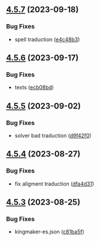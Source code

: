 ## [4.5.7](https://github.com/allnnde/pf2e-esp-translation/compare/v4.5.6...v4.5.7) (2023-09-18)


### Bug Fixes

* spell traduction ([e4c48b3](https://github.com/allnnde/pf2e-esp-translation/commit/e4c48b394d8ae67d9b81bfbbb4e7d22c7d26ef20))



## [4.5.6](https://github.com/allnnde/pf2e-esp-translation/compare/v4.5.5...v4.5.6) (2023-09-17)


### Bug Fixes

* texts ([ecb08bd](https://github.com/allnnde/pf2e-esp-translation/commit/ecb08bd585823584319632edb57dd2c8634d16d2))



## [4.5.5](https://github.com/allnnde/pf2e-esp-translation/compare/v4.5.4...v4.5.5) (2023-09-02)


### Bug Fixes

* solver bad traduction ([d9f42f0](https://github.com/allnnde/pf2e-esp-translation/commit/d9f42f0aed9e3c444a590d6d1a9bb804a921efe7))



## [4.5.4](https://github.com/allnnde/pf2e-esp-translation/compare/v4.5.3...v4.5.4) (2023-08-27)


### Bug Fixes

* fix aligment traduction ([dfa4d31](https://github.com/allnnde/pf2e-esp-translation/commit/dfa4d31b5018089714a6eb9ab8a6381d97c5eaf7))



## [4.5.3](https://github.com/allnnde/pf2e-esp-translation/compare/v4.5.2...v4.5.3) (2023-08-25)


### Bug Fixes

* kingmaker-es.json ([c81ba5f](https://github.com/allnnde/pf2e-esp-translation/commit/c81ba5f2593a86a3b7232c499e1e7605599fcab5))



